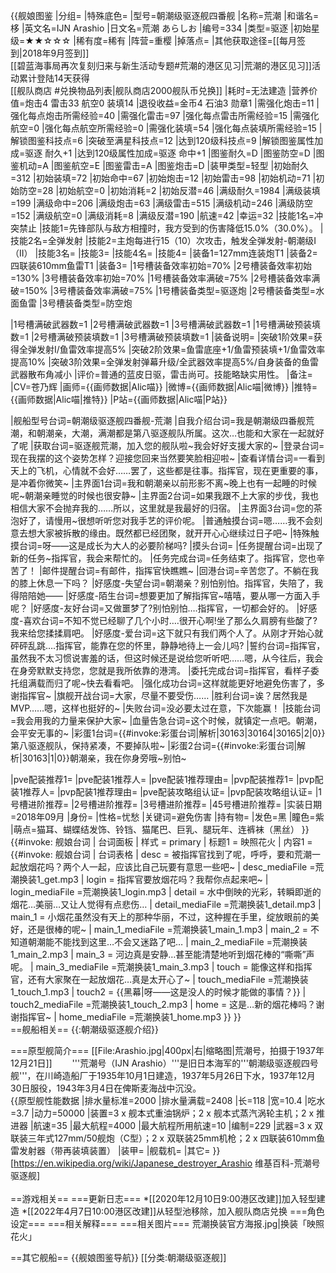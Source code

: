 {{舰娘图鉴
|分组=
|特殊底色=
|型号=朝潮级驱逐舰四番舰
|名称=荒潮
|和谐名=栘
|英文名=IJN Arashio
|日文名=荒潮 あらしお
|编号=334
|类型=驱逐
|初始星级=★★☆☆☆
|稀有度=稀有
|阵营=重樱
|掉落点=
|其他获取途径=[[每月签到|2018年9月签到]]<br>[[碧蓝海事局再次复刻归来与新生活动专题#荒潮的港区见习|荒潮的港区见习]]活动累计登陆14天获得<br>[[舰队商店 #兑换物品列表|舰队商店2000舰队币兑换]]
|耗时=无法建造
|营养价值=炮击4 雷击33 航空0 装填14
|退役收益=金币4 石油3 勋章1
|需强化炮击=11
|强化每点炮击所需经验=40
|需强化雷击=97
|强化每点雷击所需经验=15
|需强化航空=0
|强化每点航空所需经验=0
|需强化装填=54
|强化每点装填所需经验=15
|解锁图鉴科技点=6
|突破至满星科技点=12
|达到120级科技点=9
|解锁图鉴属性加成=驱逐 耐久+1
|达到120级属性加成=驱逐 命中+1
|图鉴耐久=D
|图鉴防空=D
|图鉴机动=A
|图鉴航空=E
|图鉴雷击=A
|图鉴炮击=D
|装甲类型=轻型
|初始耐久=312
|初始装填=72
|初始命中=67
|初始炮击=12
|初始雷击=98
|初始机动=71
|初始防空=28
|初始航空=0
|初始消耗=2
|初始反潜=46
|满级耐久=1984
|满级装填=199
|满级命中=206
|满级炮击=63
|满级雷击=515
|满级机动=246
|满级防空=152
|满级航空=0
|满级消耗=8
|满级反潜=190
|航速=42
|幸运=32
|技能1名=冲突禁止
|技能1=先锋部队与敌方相撞时，我方受到的伤害降低15.0%（30.0%）。
|技能2名=全弹发射
|技能2=主炮每进行15（10）次攻击，触发全弹发射-朝潮级I（II）
|技能3名=
|技能3=
|技能4名=
|技能4=
|装备1=127mm连装炮T1
|装备2=四联装610mm鱼雷T1
|装备3=
|1号槽装备效率初始=70%
|2号槽装备效率初始=130%
|3号槽装备效率初始=70%
|1号槽装备效率满破=75%
|2号槽装备效率满破=150%
|3号槽装备效率满破=75%
|1号槽装备类型=驱逐炮
|2号槽装备类型=水面鱼雷
|3号槽装备类型=防空炮
<!--鱼雷底座数不代表武器数，不了解的请勿修改数据。-->
|1号槽满破武器数=1
|2号槽满破武器数=1
|3号槽满破武器数=1
|1号槽满破预装填数=1
|2号槽满破预装填数=1
|3号槽满破预装填数=1
|装备说明=
|突破1阶效果=获得全弹发射I/鱼雷效率提高5%
|突破2阶效果=鱼雷底座+1/鱼雷预装填+1/鱼雷效率提高10%
|突破3阶效果=全弹发射弹幕升级/全武器效率提高5%/自身装备的鱼雷武器散布角减小
|评价=普通的蓝皮日驱，雷击尚可。技能略缺实用性。
|备注=
|CV=苍乃辉
|画师={{画师数据|Alic喵}}
|微博={{画师数据|Alic喵|微博}}
|推特={{画师数据|Alic喵|推特}}
|P站={{画师数据|Alic喵|P站}}

|舰船型号台词=朝潮级驱逐舰四番舰-荒潮
|自我介绍台词=我是朝潮级四番舰荒潮，和朝潮亲，大潮，满潮都是第八驱逐舰队所属。这次…也能和大家在一起就好了呢
|获取台词=驱逐舰荒潮，加入您的舰队啦~我会好好支援大家的~
|登录台词=现在我摆的这个姿势怎样？迎接您回来当然要笑脸相迎啦~
|查看详情台词=一看到天上的飞机，心情就不会好……罢了，这些都是往事。指挥官，现在更重要的事，是冲着你微笑~
|主界面1台词=我和朝潮亲以前形影不离~晚上也有一起睡的时候呢~朝潮亲睡觉的时候也很安静~
|主界面2台词=如果我跟不上大家的步伐，我也相信大家不会抛弃我的……所以，这里就是我最好的归宿。
|主界面3台词=您的茶泡好了，请慢用~很想听听您对我手艺的评价呢。
|普通触摸台词=嗯……我不会刻意去想大家被拆散的缘由。既然都已经团聚，就开开心心继续过日子吧~
|特殊触摸台词=呀——这是成长为大人的必要阶梯吗?
|摸头台词=
|任务提醒台词=出现了新的任务~指挥官，我会来帮忙的。
|任务完成台词=任务结束了。指挥官，您也辛苦了！
|邮件提醒台词=有邮件，指挥官快瞧瞧~
|回港台词=辛苦您了。不躺在我的膝上休息一下吗？
|好感度-失望台词=朝潮亲？别怕别怕。指挥官，失陪了，我得陪陪她——
|好感度-陌生台词=想要更加了解指挥官~嘻嘻，要从哪一方面入手呢？
|好感度-友好台词=又做噩梦了?别怕别怕….指挥官，一切都会好的。
|好感度-喜欢台词=不知不觉已经聊了几个小时….很开心啊!坐了那么久肩膀有些酸了?我来给您揉揉肩吧。
|好感度-爱台词=这下就只有我们两个人了。从刚才开始心就砰砰乱跳….指挥官，能靠在您的怀里，静静地待上一会儿吗?
|誓约台词=指挥官，虽然我不太习惯说害羞的话，但这时候还是说给您听听吧……嗯，从今往后，我会在身旁默默支持您，您就是我所依靠的港湾。
|委托完成台词=指挥官，看样子委托组满载而归了呢~快去看看吧。
|强化成功台词=这样就能更好地避免伤害了，多谢指挥官~
|旗舰开战台词=大家，尽量不要受伤……
|胜利台词=诶？居然我是MVP……嗯，这样也挺好的~
|失败台词=没必要太过在意，下次能赢！
|技能台词=我会用我的力量来保护大家~
|血量告急台词=这个时候，就镇定一点吧。朝潮，会平安无事的~
|彩蛋1台词={{#invoke:彩蛋台词|解析|30163|30164|30165|2|0}}第八驱逐舰队，保持紧凑，不要掉队啦~
|彩蛋2台词={{#invoke:彩蛋台词|解析|30163|1|0}}朝潮亲，我在你身旁哦~别怕~

|pve配装推荐1=
|pve配装1推荐人=
|pve配装1推荐理由=
|pvp配装推荐1=
|pvp配装1推荐人=
|pvp配装1推荐理由=
|pve配装攻略组认证=
|pvp配装攻略组认证=
|1号槽进阶推荐=
|2号槽进阶推荐=
|3号槽进阶推荐=
|45号槽进阶推荐=
|实装日期=2018年09月
|身份=
|性格=忧愁
|关键词=避免伤害
|持有物=
|发色=黑
|瞳色=紫
|萌点=猫耳、蝴蝶结发饰、铃铛、猫尾巴、巨乳、腿玩年、连裤袜（黑丝）
}}
{{#invoke: 舰娘台词 | 台词面板 
| 样式 = primary
| 标题1 = 映照花火
| 内容1 = {{#invoke: 舰娘台词 | 台词表格
  | desc = 被指挥官找到了呢，呼呼，要和荒潮一起放烟花吗？两个人一起，应该比自己玩要有意思一些吧~
  | desc_mediaFile =荒潮换装1_get.mp3
  | login = 指挥官要放烟花吗？我帮你点起来吧~
  | login_mediaFile =荒潮换装1_login.mp3
  | detail = 水中倒映的光彩，转瞬即逝的烟花…美丽…又让人觉得有点悲伤…
  | detail_mediaFile =荒潮换装1_detail.mp3
  | main_1 = 小烟花虽然没有天上的那种华丽，不过，这种握在手里，绽放眼前的美好，还是很棒的呢~
  | main_1_mediaFile =荒潮换装1_main_1.mp3
  | main_2 = 不知道朝潮能不能找到这里…不会又迷路了吧…
  | main_2_mediaFile =荒潮换装1_main_2.mp3
  | main_3 = 河边真是安静…甚至能清楚地听到烟花棒的“嘶嘶”声呢。
  | main_3_mediaFile =荒潮换装1_main_3.mp3
  | touch = 能像这样和指挥官，还有大家聚在一起放烟花…真是太开心了~
  | touch_mediaFile =荒潮换装1_touch_1.mp3
  | touch2 = {{黑幕|呀——这是没人的时候才能做的事情？}}
  | touch2_mediaFile =荒潮换装1_touch_2.mp3
  | home = 这是…新的烟花棒吗？谢谢指挥官~
  | home_mediaFile =荒潮换装1_home.mp3
  }}
}}  
==舰船相关==
{{:朝潮级驱逐舰介绍}}

===原型舰简介===
[[File:Arashio.jpg|400px|右|缩略图|荒潮号，拍摄于1937年12月21日]]
　　'''荒潮号（IJN Arashio）'''是旧日本海军的'''朝潮级驱逐舰四号舰'''，在川崎造船厂于1935年10月1日建造，1937年5月26日下水，1937年12月30日服役，1943年3月4日在俾斯麦海战中沉没。<br>
{{原型舰性能数据
|排水量标准=2000
|排水量满载=2408
|长=118
|宽=10.4
|吃水=3.7
|动力=50000
|装置=3 x 舰本式重油锅炉；2 x 舰本式蒸汽涡轮主机；2 x 推进器
|航速=35
|最大航程=4000
|最大航程所用航速=10
|编制=229
|武器=3 x 双联装三年式127mm/50舰炮（C型）；2 x 双联装25mm机枪；2 x 四联装610mm鱼雷发射器（带再装填装置）
|装甲=
|舰载机=
|其它=
}}
<ref>[https://en.wikipedia.org/wiki/Japanese_destroyer_Arashio 维基百科-荒潮号驱逐舰]</ref><br><br>
==游戏相关==
===更新日志===
*[[2020年12月10日9:00港区改建]]加入轻型建造
*[[2022年4月7日10:00港区改建]]从轻型池移除，加入舰队商店兑换
===角色设定===
===相关解释===
===相关图片===
<gallery mode="packed" heights="300px">
荒潮换装官方海报.jpg|换装「映照花火」
</gallery>

==其它舰船==
{{舰娘图鉴导航}}
[[分类:朝潮级驱逐舰]]